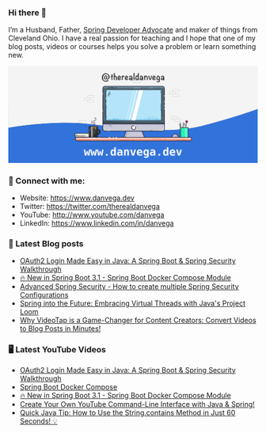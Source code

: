 ### Hi there 👋

I’m a Husband, Father, [Spring Developer Advocate](https://tanzu.vmware.com/developer/advocates/) and maker of things from Cleveland Ohio. I have a real passion for teaching and I hope that one of my blog posts, videos or courses helps you solve a problem or learn something new.

![Profile Header](./github_profile_header.png)

### 🤝 Connect with me:

- Website: https://www.danvega.dev
- Twitter: https://twitter.com/therealdanvega
- YouTube: http://www.youtube.com/danvega
- LinkedIn: https://www.linkedin.com/in/danvega

### 📝 Latest Blog posts

<!-- BLOG-POST-LIST:START -->
- [OAuth2 Login Made Easy in Java: A Spring Boot &amp; Spring Security Walkthrough](https://www.danvega.dev/blog/2023/04/28/spring-security-oauth2-login)
- [🔥 New in Spring Boot 3.1 - Spring Boot Docker Compose Module](https://www.danvega.dev/blog/2023/04/26/spring-boot-docker-compose)
- [Advanced Spring Security - How to create multiple Spring Security Configurations](https://www.danvega.dev/blog/2023/04/20/multiple-spring-security-configs)
- [Spring into the Future: Embracing Virtual Threads with Java&#39;s Project Loom](https://www.danvega.dev/blog/2023/04/12/virtual-threads-spring)
- [Why VideoTap is a Game-Changer for Content Creators: Convert Videos to Blog Posts in Minutes!](https://www.danvega.dev/blog/2023/03/31/videotap)
<!-- BLOG-POST-LIST:END -->

### 🖥 Latest YouTube Videos

<!-- YOUTUBE:START -->
- [OAuth2 Login Made Easy in Java: A Spring Boot &amp; Spring Security Walkthrough](https://www.youtube.com/watch?v=us0VjFiHogo)
- [Spring Boot Docker Compose](https://www.youtube.com/watch?v=mRIJ1GddqBs)
- [🔥 New in Spring Boot 3.1 - Spring Boot Docker Compose Module](https://www.youtube.com/watch?v=lS1GwdIfk0c)
- [Create Your Own YouTube Command-Line Interface with Java &amp; Spring!](https://www.youtube.com/watch?v=Oi8JeTswYVI)
- [Quick Java Tip: How to Use the String.contains Method in Just 60 Seconds! 💡](https://www.youtube.com/watch?v=nSYpFhlUFzM)
<!-- YOUTUBE:END -->
